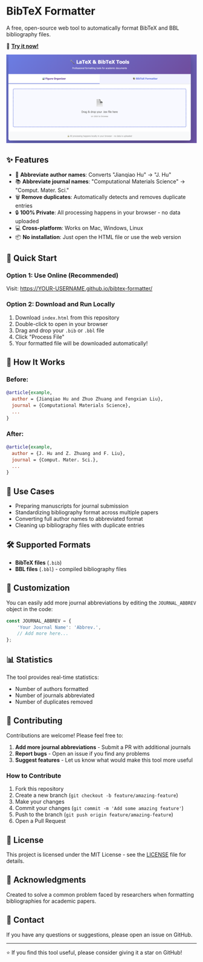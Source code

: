 # BibTeX Formatter

A free, open-source web tool to automatically format BibTeX and BBL bibliography files.

🔗 **[Try it now!](https://cnrs-oguzumut.github.io/bibtex-formatter/)**

![BibTeX Formatter Screenshot](screenshot.png)

## ✨ Features

- 📝 **Abbreviate author names**: Converts "Jianqiao Hu" → "J. Hu"
- 📚 **Abbreviate journal names**: "Computational Materials Science" → "Comput. Mater. Sci."
- 🗑️ **Remove duplicates**: Automatically detects and removes duplicate entries
- 🔒 **100% Private**: All processing happens in your browser - no data uploaded
- 💻 **Cross-platform**: Works on Mac, Windows, Linux
- 📦 **No installation**: Just open the HTML file or use the web version

## 🚀 Quick Start

### Option 1: Use Online (Recommended)
Visit: https://YOUR-USERNAME.github.io/bibtex-formatter/

### Option 2: Download and Run Locally
1. Download `index.html` from this repository
2. Double-click to open in your browser
3. Drag and drop your `.bib` or `.bbl` file
4. Click "Process File"
5. Your formatted file will be downloaded automatically!

## 📖 How It Works

### Before:
```bibtex
@article{example,
  author = {Jianqiao Hu and Zhuo Zhuang and Fengxian Liu},
  journal = {Computational Materials Science},
  ...
}
```

### After:
```bibtex
@article{example,
  author = {J. Hu and Z. Zhuang and F. Liu},
  journal = {Comput. Mater. Sci.},
  ...
}
```

## 🎯 Use Cases

- Preparing manuscripts for journal submission
- Standardizing bibliography format across multiple papers
- Converting full author names to abbreviated format
- Cleaning up bibliography files with duplicate entries

## 🛠️ Supported Formats

- **BibTeX files** (`.bib`)
- **BBL files** (`.bbl`) - compiled bibliography files

## 🔧 Customization

You can easily add more journal abbreviations by editing the `JOURNAL_ABBREV` object in the code:

```javascript
const JOURNAL_ABBREV = {
    'Your Journal Name': 'Abbrev.',
    // Add more here...
};
```

## 📊 Statistics

The tool provides real-time statistics:
- Number of authors formatted
- Number of journals abbreviated
- Number of duplicates removed

## 🤝 Contributing

Contributions are welcome! Please feel free to:

1. **Add more journal abbreviations** - Submit a PR with additional journals
2. **Report bugs** - Open an issue if you find any problems
3. **Suggest features** - Let us know what would make this tool more useful

### How to Contribute

1. Fork this repository
2. Create a new branch (`git checkout -b feature/amazing-feature`)
3. Make your changes
4. Commit your changes (`git commit -m 'Add some amazing feature'`)
5. Push to the branch (`git push origin feature/amazing-feature`)
6. Open a Pull Request

## 📝 License

This project is licensed under the MIT License - see the [LICENSE](LICENSE) file for details.

## 🙏 Acknowledgments

Created to solve a common problem faced by researchers when formatting bibliographies for academic papers.

## 📧 Contact

If you have any questions or suggestions, please open an issue on GitHub.

---

⭐ If you find this tool useful, please consider giving it a star on GitHub!
